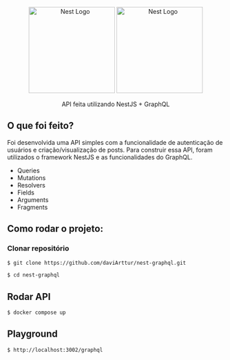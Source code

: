 <p align="center">
  
  <img src="https://graphql.org/img/logo.svg" width="200" alt="Nest Logo" />
  <img src="https://nestjs.com/img/logo-small.svg" width="200" alt="Nest Logo" />
</p>

  <p align="center">API feita utilizando NestJS + GraphQL</p>

## O que foi feito?
 Foi desenvolvida uma API simples com a funcionalidade de autenticação de usuários e criação/visualização de posts. Para construir essa API, foram utilizados o framework NestJS e as funcionalidades do GraphQL.
- Queries
- Mutations
- Resolvers
- Fields
- Arguments
- Fragments

## Como rodar o projeto:

### Clonar repositório

```bash
$ git clone https://github.com/daviArttur/nest-graphql.git

$ cd nest-graphql
```

## Rodar API

```bash
$ docker compose up
```

## Playground

```bash
$ http://localhost:3002/graphql
```
